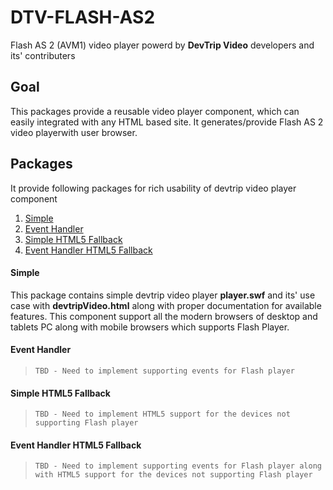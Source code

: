 # DTV-FLASH-AS2

Flash AS 2 (AVM1) video player powerd by **DevTrip Video** developers and its' contributers

## Goal

This packages provide a reusable video player component, which can easily integrated with any HTML based site. It generates/provide Flash AS 2 video playerwith user browser.

## Packages 

It provide following packages for rich usability of devtrip video player component

1. [Simple](#simple)
2. [Event Handler](#event-handler)
3. [Simple HTML5 Fallback](#simple-html5-Fallback)
4. [Event Handler HTML5 Fallback](#event-handler-html5-fallback)


#### Simple

This package contains simple devtrip video player **player.swf** and its' use case with **devtripVideo.html** along with proper documentation for available features. This component support all the modern browsers of desktop and tablets PC along with mobile browsers which supports Flash Player.

#### Event Handler

>`TBD - Need to implement supporting events for Flash player`

#### Simple HTML5 Fallback

>`TBD - Need to implement HTML5 support for the devices not supporting Flash player`

#### Event Handler HTML5 Fallback

>`TBD - Need to implement supporting events for Flash player along with HTML5 support for the devices not supporting Flash player`
